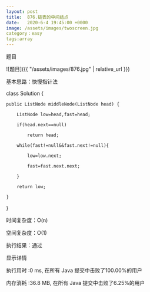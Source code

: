 ```yaml
---
layout: post
title:  876.链表的中间结点
date:   2020-6-4 19:45:00 +0000
image: /assets/images/twoscreen.jpg
category：easy
tags:array
---
```

题目

![题目]({{ "/assets/images/876.jpg" | relative_url }})


基本思路：快慢指针法

class Solution {
    
	public ListNode middleNode(ListNode head) {	
	
        ListNode low=head,fast=head;
		
        if(head.next==null)	
		
            return head;	
			
        while(fast!=null&&fast.next!=null){	
		
            low=low.next;	
			
            fast=fast.next.next;	
			
        }
		
        return low;
		
    }
	
}

时间复杂度：O(n)

空间复杂度：O(1)

执行结果：通过

显示详情

执行用时 :0 ms, 在所有 Java 提交中击败了100.00%的用户

内存消耗 :36.8 MB, 在所有 Java 提交中击败了6.25%的用户
